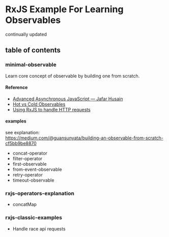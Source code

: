 # RxJS Example For Learning Observables
continually updated

## table of contents
### minimal-observable
Learn core concept of observable by building one from scratch.

#### Reference
- <a href="https://frontendmasters.com/courses/advanced-async-js">Advanced Asynchronous JavaScript — Jafar Husain</a>
- <a href="https://medium.com/@benlesh/hot-vs-cold-observables-f8094ed53339">Hot vs Cold Observables</a>
- <a href="https://hackernoon.com/using-rxjs-to-handle-http-requests-what-ive-learned-4640aaf4646c">Using RxJS to handle HTTP requests</a>

#### examples
see explanation: <br/>
https://medium.com/@guansunyata/building-an-observable-from-scratch-cf5bb9be8870

- concat-operator
- filter-operator
- first-observable
- from-event-observable
- retry-operator
- timeout-observable

### rxjs-operators-explanation
- concatMap

### rxjs-classic-examples
- Handle race api requests
